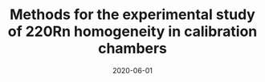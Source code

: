 ---
title: "Methods for the experimental study of 220Rn homogeneity in calibration chambers"
collection: publications
section: peer-rev
date: 2020-06-01
venue: Nucl. Instrum. Meth. A
authors: <b>K. Mitev</b>, P. Cassette, D. Pressyanov, S. Georgiev, Ch. Dutsov, N. Michielsen, B. Sabot
link: https://doi.org/10.1016/j.nima.2020.164846
---
